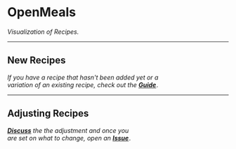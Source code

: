 
# OpenMeals

*Visualization of Recipes.*

---

## New Recipes

*If you have a recipe that hasn't been added yet or a* <br>
*variation of an existing recipe, check out the* ***[Guide][Recipe Addition]*** *.*

---

## Adjusting Recipes

***[Discuss]*** *the the adjustment and once you* <br>
*are set on what to change, open an* ***[Issue]*** *.*


<!----------------------------------------------------------------------------->

[Recipe Addition]: Documentation/Recipe%20Addition.md

[Discuss]: https://github.com/OpenMeals/OpenMeals.github.io/discussions
[Issue]: https://github.com/OpenMeals/OpenMeals.github.io/issues
